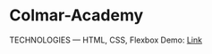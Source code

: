 # Colmar-Academy

TECHNOLOGIES — HTML, CSS, Flexbox
Demo: <a href="https://justinpong.github.io/Colmar-Academy/">Link</a>
